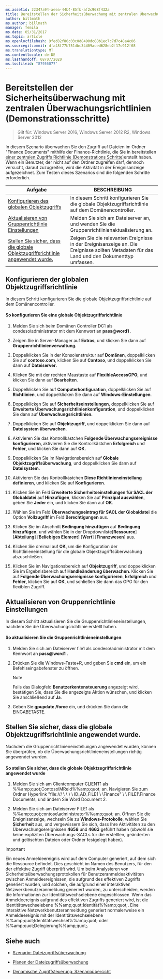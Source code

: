 ```yaml
---
ms.assetid: 22347a94-aeea-44b4-85fb-af2c968f432a
title: Bereitstellen der Sicherheitsüberwachung mit zentralen Überwachungsrichtlinien (Demonstrationsschritte)
author: billmath
ms.author: billmath
manager: femila
ms.date: 05/31/2017
ms.topic: article
ms.openlocfilehash: 9fed82f80c03c0d8490dc88b1ec7c7d7c48a4c06
ms.sourcegitcommit: dfa48f77b751dbc34409aced628eb2f17c912f08
ms.translationtype: MT
ms.contentlocale: de-DE
ms.lasthandoff: 08/07/2020
ms.locfileid: "87956077"
---
```

# <a name="deploy-security-auditing-with-central-audit-policies-demonstration-steps"></a>Bereitstellen der Sicherheitsüberwachung mit zentralen Überwachungsrichtlinien (Demonstrationsschritte)

>Gilt für: Windows Server 2016, Windows Server 2012 R2, Windows Server 2012

In diesem Szenario überwachen Sie den Zugriff auf Dateien im Ordner "Finance Documents" mithilfe der Finance-Richtlinie, die Sie in bereitstellen [einer zentralen Zugriffs Richtlinie &#40;Demonstrations Schritte&#41;](Deploy-a-Central-Access-Policy--Demonstration-Steps-.md)erstellt haben. Wenn ein Benutzer, der nicht auf den Ordner zugreifen darf, dennoch versucht, darauf zuzugreifen, wird die Aktivität in der Ereignisanzeige aufgezeichnet.
Zum Testen dieses Szenarios sind die folgenden Schritte erforderlich.

|Aufgabe|BESCHREIBUNG|
|--------|---------------|
|[Konfigurieren des globalen Objektzugriffs](Deploy-Security-Auditing-with-Central-Audit-Policies--Demonstration-Steps-.md#BKMK_1)|In diesem Schritt konfigurieren Sie die globale Objektzugriffsrichtlinie auf dem Domänencontroller.|
|[Aktualisieren von Gruppenrichtlinie Einstellungen](Deploy-Security-Auditing-with-Central-Audit-Policies--Demonstration-Steps-.md#BKMK_2)|Melden Sie sich am Dateiserver an, und wenden Sie die Gruppenrichtlinienaktualisierung an.|
|[Stellen Sie sicher, dass die globale Objektzugriffsrichtlinie angewendet wurde.](Deploy-Security-Auditing-with-Central-Audit-Policies--Demonstration-Steps-.md#BKMK_3)|Zeigen Sie die relevanten Ereignisse in der Ereignisanzeige an. Die Ereignisse sollten Metadaten für das Land und den Dokumenttyp umfassen.|

## <a name="configure-global-object-access-policy"></a><a name="BKMK_1"></a>Konfigurieren der globalen Objektzugriffsrichtlinie
In diesem Schritt konfigurieren Sie die globale Objektzugriffsrichtlinie auf dem Domänencontroller.

#### <a name="to-configure-a-global-object-access-policy"></a>So konfigurieren Sie eine globale Objektzugriffsrichtlinie

1. Melden Sie sich beim Domänen Controller DC1 als condeso\administrator mit dem Kennwort an <strong>pass@word1</strong> .

2. Zeigen Sie in Server-Manager auf **Extras**, und klicken Sie dann auf **Gruppenrichtlinienverwaltung**.

3. Doppelklicken Sie in der Konsolenstruktur auf **Domänen**, doppelklicken Sie auf **contoso.com**, klicken Sie auf **Contoso**, und doppelklicken Sie dann auf **Dateiserver**.

4. Klicken Sie mit der rechten Maustaste auf **FlexibleAccessGPO**, und klicken Sie dann auf **Bearbeiten**.

5. Doppelklicken Sie auf **Computerkonfiguration**, doppelklicken Sie auf **Richtlinien**, und doppelklicken Sie dann auf **Windows-Einstellungen**.

6. Doppelklicken Sie auf **Sicherheitseinstellungen**, doppelklicken Sie auf **Erweiterte Überwachungsrichtlinienkonfiguration**, und doppelklicken Sie dann auf **Überwachungsrichtlinien**.

7. Doppelklicken Sie auf **Objektzugriff**, und doppelklicken Sie dann auf **Dateisystem überwachen**.

8. Aktivieren Sie das Kontrollkästchen **Folgende Überwachungsereignisse konfigurieren**, aktivieren Sie die Kontrollkästchen **Erfolgreich** und **Fehler**, und klicken Sie dann auf **OK**.

9. Doppelklicken Sie im Navigationsbereich auf **Globale Objektzugriffsüberwachung**, und doppelklicken Sie dann auf **Dateisystem**.

10. Aktivieren Sie das Kontrollkästchen **Diese Richtlinieneinstellung definieren**, und klicken Sie auf **Konfigurieren**.

11. Klicken Sie im Feld **Erweiterte Sicherheitseinstellungen für SACL der Globaldatei** auf **Hinzufügen**, klicken Sie auf **Prinzipal auswählen**, geben Sie **Jeder** ein, und klicken Sie dann auf **OK**.

12. Wählen Sie im Feld **Überwachungseintrag für SACL der Globaldatei** die Option **Vollzugriff** im Feld **Berechtigungen** aus.

13. Klicken Sie im Abschnitt **Bedingung hinzufügen** auf **Bedingung hinzufügen**, und wählen Sie in der Dropdownliste[**Ressource**] [**Abteilung**] [**Beliebiges Element**] [**Wert**] [**Finanzwesen**] aus.

14. Klicken Sie dreimal auf **OK**, um die Konfiguration der Richtlinieneinstellung für die globale Objektzugriffsüberwachung abzuschließen.

15. Klicken Sie im Navigationsbereich auf **Objektzugriff**, und doppelklicken Sie im Ergebnisbereich auf **Handleänderung überwachen**. Klicken Sie auf **Folgende Überwachungsereignisse konfigurieren**, **Erfolgreich** und **Fehler**, klicken Sie auf **OK**, und schließen Sie dann das GPO für den flexiblen Zugriff.

## <a name="update-group-policy-settings"></a><a name="BKMK_2"></a>Aktualisieren von Gruppenrichtlinie Einstellungen
In diesem Schritt aktualisieren Sie die Gruppenrichtlinieneinstellungen, nachdem Sie die Überwachungsrichtlinie erstellt haben.

#### <a name="to-update-group-policy-settings"></a>So aktualisieren Sie die Gruppenrichtlinieneinstellungen

1. Melden Sie sich am Dateiserver file1 als condeso\administrator mit dem Kennwort an <strong>pass@word1</strong> .

2. Drücken Sie die Windows-Taste+R, und geben Sie **cmd** ein, um ein Befehlseingabefenster zu öffnen.

   > [!NOTE]
   > Falls das Dialogfeld **Benutzerkontensteuerung** angezeigt wird, bestätigen Sie, dass Sie die angezeigte Aktion wünschen, und klicken Sie anschließend auf **Ja**.

3. Geben Sie **gpupdate /force** ein, und drücken Sie dann die EINGABETASTE.

## <a name="verify-that-the-global-object-access-policy-has-been-applied"></a><a name="BKMK_3"></a>Stellen Sie sicher, dass die globale Objektzugriffsrichtlinie angewendet wurde.
Nachdem die Gruppenrichtlinieneinstellungen angewendet wurden, können Sie überprüfen, ob die Überwachungsrichtlinieneinstellungen richtig angewendet wurden.

#### <a name="to-verify-that-the-global-object-access-policy-has-been-applied"></a>So stellen Sie sicher, dass die globale Objektzugriffsrichtlinie angewendet wurde

1.  Melden Sie sich am Clientcomputer CLIENT1 als %%amp;quot;Contoso\MReid%%amp;quot; an. Navigieren Sie zum Ordner Hyperlink "file:/// \\ \\ \\ \ ID_AD_FILE1 \\ \Finance" \\ \ FILE1\Finance Documents, und ändern Sie Word Document 2.

2.  Melden Sie sich am Dateiserver FILE1 als %%amp;quot;contoso\administrator%%amp;quot; an. Öffnen Sie die Ereignisanzeige, wechseln Sie zu **Windows-Protokolle**, wählen Sie **Sicherheit** aus, und vergewissern Sie sich, dass Ihre Aktivitäten zu den Überwachungsereignissen **4656** und **4663** geführt haben (obwohl sie keine expliziten Überwachungs-SACLs für die erstellten, geänderten und gelöschten Dateien oder Ordner festgelegt haben).

> [!IMPORTANT]
> Ein neues Anmeldeereignis wird auf dem Computer generiert, auf dem sich die Ressource befindet. Dies geschieht im Namen des Benutzers, für den der effektive Zugriff überprüft wird. Um beim Analysieren von Sicherheitsüberwachungsprotokollen für Benutzeranmeldeaktivitäten zwischen Anmeldeereignissen, die aufgrund des effektiven Zugriffs generiert wurden, und solchen, die aufgrund einer interaktiven Netzwerkbenutzeranmeldung generiert wurden, zu unterscheiden, werden die Informationen zur Identitätswechselebene eingeschlossen. Wenn das Anmeldeereignis aufgrund des effektiven Zugriffs generiert wird, ist die Identitätswechselebene %%amp;quot;Identität%%amp;quot;. Eine interaktive Netzwerkbenutzeranmeldung generiert normalerweise ein Anmeldeereignis mit der Identitätswechselebene %%amp;quot;Identitätswechsel%%amp;quot; oder %%amp;quot;Delegierung%%amp;quot;.

## <a name="see-also"></a><a name="BKMK_Links"></a>Siehe auch

-   [Szenario: Dateizugriffsüberwachung](Scenario--File-Access-Auditing.md)

-   [Planen der Dateizugriffsüberwachung](Plan-for-File-Access-Auditing.md)

-   [Dynamische Zugriffsteuerung: Szenarioübersicht](Dynamic-Access-Control--Scenario-Overview.md)


